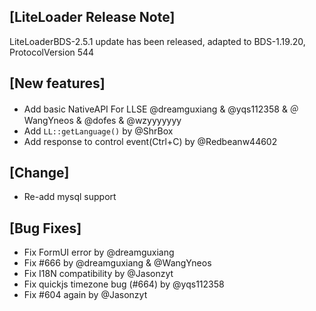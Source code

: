 ## [LiteLoader Release Note]
LiteLoaderBDS-2.5.1 update has been released, adapted to BDS-1.19.20, ProtocolVersion 544

## [New features]
- Add basic NativeAPI For LLSE @dreamguxiang & @yqs112358 & ＠WangYneos & @dofes & @wzyyyyyyy
- Add `LL::getLanguage()` by @ShrBox
- Add response to control event(Ctrl+C) by @Redbeanw44602

## [Change]
- Re-add mysql support

## [Bug Fixes]
- Fix FormUI error by @dreamguxiang
- Fix #666 by @dreamguxiang & @WangYneos
- Fix I18N compatibility by @Jasonzyt
- Fix quickjs timezone bug (#664) by @yqs112358
- Fix #604 again by @Jasonzyt